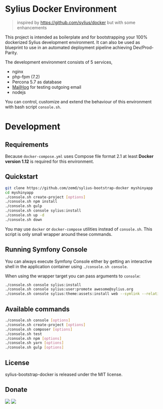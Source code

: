 # Sylius Docker Environment

> inspired by https://github.com/sylius/docker but with some enhancements

This project is intended as boilerplate and for bootstrapping your 100% dockerized Sylius development environment. It can 
also be used as blueprint to use in an automated deployment pipeline achieving Dev/Prod-Parity.

The development environment consists of 5 services,

  * nginx 
  * php-fpm (7.2)
  * Percona 5.7 as database
  * [MailHog](https://github.com/mailhog/MailHog) for testing outgoing email
  * nodejs

You can control, customize and extend the behaviour of this environment with bash script `console.sh`.

# Development

## Requirements

Because ``docker-compose.yml`` uses Compose file format 2.1 at least **Docker version 1.12** is required for this environment.

## Quickstart

```bash
git clone https://github.com/zemd/sylius-bootstrap-docker myshinyapp
cd myshinyapp
./console.sh create-project [options]
./console.sh npm install
./console.sh gulp
./console.sh console sylius:install
./console.sh up -d
./console.sh down
```

You may use `docker` or `docker-compose` utilities instead of `console.sh`. This script is only small wrapper around these commands.

## Running Symfony Console

You can always execute Symfony Console either by getting an interactive shell in the application container using ``./console.sh console``.

When using the wrapper target you can pass arguments to ``console``:

```bash
./console.sh console sylius:install
./console.sh console sylius:user:promote awesome@sylius.org
./console.sh console sylius:theme:assets:install web --symlink --relative
```

## Available commands

```bash
./console.sh console [options]
./console.sh create-project [options]
./console.sh composer [options]
./console.sh test
./console.sh npm [options]
./console.sh yarn [options]
./console.sh gulp [options]
```

## License

sylius-bootstrap-docker is released under the MIT license.

## Donate

[![](https://img.shields.io/badge/patreon-donate-yellow.svg)](https://www.patreon.com/red_rabbit)
[![](https://img.shields.io/badge/flattr-donate-yellow.svg)](https://flattr.com/@red_rabbit)

